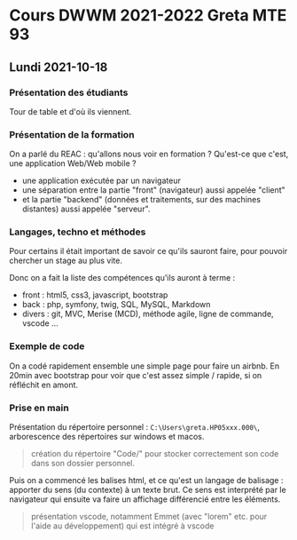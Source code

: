 # Cours DWWM 2021-2022 Greta MTE 93

## Lundi 2021-10-18

### Présentation des étudiants

Tour de table et d'où ils viennent.

### Présentation de la formation

On a parlé du REAC : qu'allons nous voir en formation ? Qu'est-ce que c'est, une application Web/Web mobile ?

* une application exécutée par un navigateur
* une séparation entre la partie "front" (navigateur) aussi appelée "client"
* et la partie "backend" (données et traitements, sur des machines distantes) aussi appelée "serveur".

### Langages, techno et méthodes

Pour certains il était important de savoir ce qu'ils sauront faire, pour pouvoir chercher un stage au plus vite.

Donc on a fait la liste des compétences qu'ils auront à terme :

* front : html5, css3, javascript, bootstrap
* back : php, symfony, twig, SQL, MySQL, Markdown
* divers : git, MVC, Merise (MCD), méthode agile, ligne de commande, vscode ...

### Exemple de code

On a codé rapidement ensemble une simple page pour faire un airbnb. En 20min avec bootstrap pour voir que c'est assez simple / rapide, si on réfléchit en amont.

### Prise en main

Présentation du répertoire personnel : `C:\Users\greta.HP05xxx.000\`, arborescence des répertoires sur windows et macos.

> création du répertoire "Code/" pour stocker correctement son code dans son dossier personnel.

Puis on a commencé les balises html, et ce qu'est un langage de balisage : apporter du sens (du contexte) à un texte brut. Ce sens est interprété par le navigateur qui ensuite va faire un affichage différencié entre les éléments.

> présentation vscode, notamment Emmet (avec "lorem" etc. pour l'aide au développement) qui est intégré à vscode
